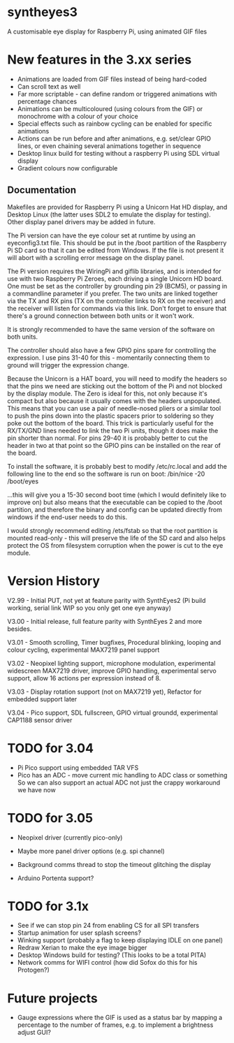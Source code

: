 # syntheyes3
A customisable eye display for Raspberry Pi, using animated GIF files

# New features in the 3.xx series
* Animations are loaded from GIF files instead of being hard-coded
* Can scroll text as well
* Far more scriptable - can define random or triggered animations with percentage chances
* Animations can be multicoloured (using colours from the GIF) or monochrome with a colour of your choice
* Special effects such as rainbow cycling can be enabled for specific animations
* Actions can be run before and after animations, e.g. set/clear GPIO lines, or even chaining several animations together in sequence
* Desktop linux build for testing without a raspberry Pi using SDL virtual display
* Gradient colours now configurable

## Documentation

Makefiles are provided for Raspberry Pi using a Unicorn Hat HD display, and Desktop Linux (the latter uses SDL2 to emulate the display for testing).
Other display panel drivers may be added in future.

The Pi version can have the eye colour set at runtime by using an eyeconfig3.txt file.
This should be put in the /boot partition of the Raspberry Pi SD card so that it can be edited from Windows.
If the file is not present it will abort with a scrolling error message on the display panel.

The Pi version requires the WiringPi and giflib libraries, and is intended for use with two Raspberry Pi Zeroes, each driving a single Unicorn HD board.
One must be set as the controller by grounding pin 29 (BCM5), or passing in a commandline parameter if you prefer.
The two units are linked together via the TX and RX pins (TX on the controller links to RX on the receiver) and the receiver will listen
for commands via this link.  Don't forget to ensure that there's a ground connection between both units or it won't work.

It is strongly recommended to have the same version of the software on both units.

The controller should also have a few GPIO pins spare for controlling the expression.  I use pins 31-40 for this - momentarily connecting
them to ground will trigger the expression change.

Because the Unicorn is a HAT board, you will need to modify the headers so that the pins we need are sticking out the bottom of the Pi and
not blocked by the display module.
The Zero is ideal for this, not only because it's compact but also because it usually comes with the headers unpopulated.  This means that
you can use a pair of needle-nosed pliers or a similar tool to push the pins down into the plastic spacers prior to soldering so they poke
out the bottom of the board.  This trick is particularly useful for the RX/TX/GND lines needed to link the two Pi units, though it does
make the pin shorter than normal.
For pins 29-40 it is probably better to cut the header in two at that point so the GPIO pins can be installed on the rear of the board.

To install the software, it is probably best to modify /etc/rc.local and add the following line to the end so the software is run on boot:
/bin/nice -20 /boot/eyes

...this will give you a 15-30 second boot time (which I would definitely like to improve on) but also means that the executable can be
copied to the /boot partition, and therefore the binary and config can be updated directly from windows if the end-user needs to do this.

I would strongly recommend editing /ets/fstab so that the root partition is mounted read-only - this will preserve the life of the SD card
and also helps protect the OS from filesystem corruption when the power is cut to the eye module.

# Version History

V2.99 - Initial PUT, not yet at feature parity with SynthEyes2 (Pi build working, serial link WIP so you only get one eye anyway)

V3.00 - Initial release, full feature parity with SynthEyes 2 and more besides.

V3.01 - Smooth scrolling, Timer bugfixes, Procedural blinking, looping and colour cycling, experimental MAX7219 panel support

V3.02 - Neopixel lighting support, microphone modulation, experimental widescreen MAX7219 driver, improve GPIO handling, experimental servo support, allow 16 actions per expression instead of 8.

V3.03 - Display rotation support (not on MAX7219 yet), Refactor for embedded support later

V3.04 - Pico support, SDL fullscreen, GPIO virtual groundd, experimental CAP1188 sensor driver

# TODO for 3.04
* Pi Pico support using embedded TAR VFS
* Pico has an ADC - move current mic handling to ADC class or something
  So we can also support an actual ADC not just the crappy workaround we have now

# TODO for 3.05
* Neopixel driver (currently pico-only)
* Maybe more panel driver options (e.g. spi channel)
* Background comms thread to stop the timeout glitching the display

* Arduino Portenta support?


# TODO for 3.1x
* See if we can stop pin 24 from enabling CS for all SPI transfers
* Startup animation for user splash screens?
* Winking support (probably a flag to keep displaying IDLE on one panel)
* Redraw Xerian to make the eye image bigger
* Desktop Windows build for testing?  (This looks to be a total PITA)
* Network comms for WIFI control (how did Sofox do this for his Protogen?)

# Future projects
* Gauge expressions where the GIF is used as a status bar by mapping a percentage to the number of frames, e.g. to implement a brightness adjust GUI?
